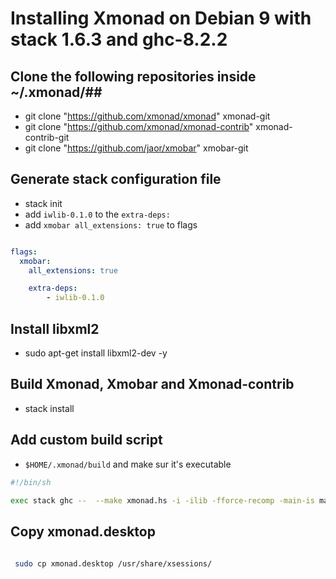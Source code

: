 # Installing Xmonad on Debian 9  with stack 1.6.3 and ghc-8.2.2 #

## Clone the following repositories inside ~/.xmonad/##

- git clone "https://github.com/xmonad/xmonad" xmonad-git
- git clone "https://github.com/xmonad/xmonad-contrib" xmonad-contrib-git
- git clone "https://github.com/jaor/xmobar" xmobar-git

## Generate stack configuration file ##

- stack init
- add `iwlib-0.1.0` to the `extra-deps:`
- add `xmobar all_extensions: true` to flags 

```yaml

flags:
  xmobar:
    all_extensions: true

```

```yaml
    extra-deps:
        - iwlib-0.1.0
```

## Install libxml2  ##

- sudo apt-get install libxml2-dev -y

## Build Xmonad, Xmobar and Xmonad-contrib ##

- stack install


## Add custom build script ##

- `$HOME/.xmonad/build` and make sur it's executable

```bash
#!/bin/sh

exec stack ghc --  --make xmonad.hs -i -ilib -fforce-recomp -main-is main -v0  -o "$1"

```

## Copy xmonad.desktop ##

```bash
 
 sudo cp xmonad.desktop /usr/share/xsessions/

```
